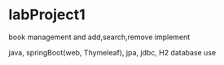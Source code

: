 # labProject1

book management and add,search,remove implement

java, springBoot(web, Thymeleaf), jpa, jdbc, H2 database use
